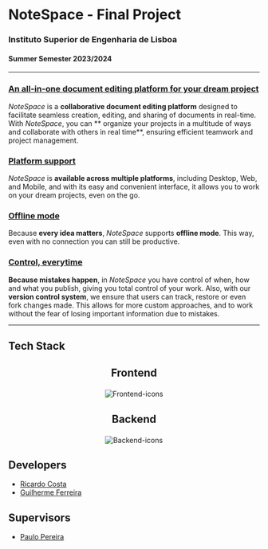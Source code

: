 # NoteSpace - Final Project

### Instituto Superior de Engenharia de Lisboa
#### Summer Semester 2023/2024

---

### <u>**An all-in-one document editing platform for your dream project**</u>
_NoteSpace_ is a **collaborative document editing platform** designed to facilitate seamless creation, editing, and sharing
of documents in real-time. With _NoteSpace_, you can ** organize your projects in a multitude of ways and collaborate with others in real time**,
ensuring efficient teamwork and project management.

### <u>**Platform support**</u>
_NoteSpace_ is **available across multiple platforms**, including Desktop, Web, and Mobile, and with its easy and convenient interface, it allows you to work on your dream projects,  even on the go.

### <u>**Offline mode**</u>
Because **every idea matters**, _NoteSpace_ supports **offline mode**. This way, even with no connection you can still be productive.

### <u>**Control, everytime**</u>
**Because mistakes happen**, in _NoteSpace_ you have control of when, how and what you publish, giving you total control of your work. Also, with our **version control system**, we ensure that users can track, restore or even fork changes made. This allows for  more custom approaches,  and to work without the fear of losing important information due to mistakes.

---

## Tech Stack
## <p style="text-align: center"> Frontend </p>
<p style="text-align: center">
    <img src="https://skillicons.dev/icons?i=typescript,react" alt="Frontend-icons">
</p>

## <p style="text-align: center">Backend</p>
<p style="text-align: center">
    <img src="https://skillicons.dev/icons?i=typescript,bun,vite,express,firebase,postgresql" alt="Backend-icons">
</p>

## Developers

- [Ricardo Costa](https://github.com/R1c4rdCo5t4)
- [Guilherme Ferreira](https://github.com/GuilhermeF03)

## Supervisors

- [Paulo Pereira](https://github.com/palbp)